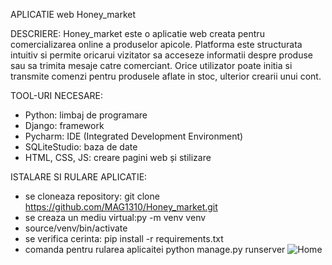 APLICATIE web Honey_market

DESCRIERE:
Honey_market este o aplicatie web creata pentru comercializarea online a produselor apicole. 
Platforma este structurata intuitiv si permite oricarui vizitator sa acceseze informatii despre produse sau sa trimita mesaje catre comerciant. Orice utilizator poate initia si transmite comenzi pentru produsele aflate in stoc, ulterior crearii unui cont.

TOOL-URI NECESARE:
- Python: limbaj de programare
- Django: framework
- Pycharm: IDE (Integrated Development Environment)
- SQLiteStudio: baza de date
- HTML, CSS, JS: creare pagini web și stilizare

ISTALARE SI RULARE APLICATIE:
- se cloneaza repository: git clone https://github.com/MAG1310/Honey_market.git
- se creaza un mediu virtual:py -m venv venv
- source/venv/bin/activate
- se verifica cerinta: pip install -r requirements.txt
- comanda pentru rularea aplicaitei python manage.py runserver
![Home](https://github.com/MAG1310/Honey_market/assets/145273133/4d5c6336-9d52-4af2-8d5d-3676b10a64d8)
